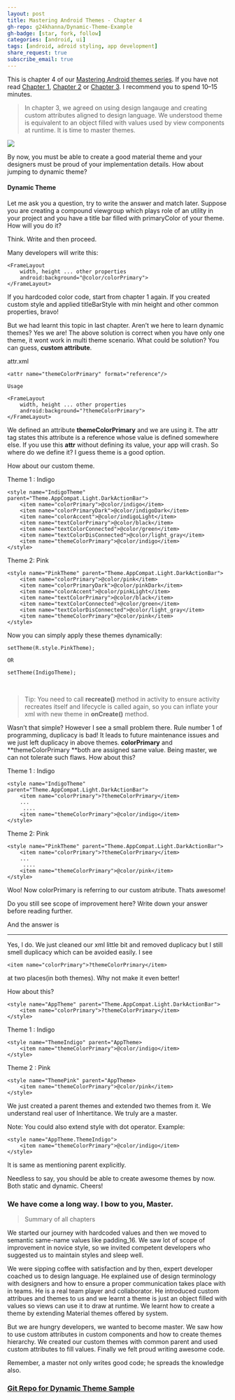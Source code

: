 ```yaml
---
layout: post
title: Mastering Android Themes - Chapter 4
gh-repo: g24khanna/Dynamic-Theme-Example
gh-badge: [star, fork, follow]
categories: [android, ui]
tags: [android, adroid styling, app development]
share_request: true
subscribe_email: true
---
```


This is chapter 4 of our [Mastering Android themes series](/blogs/android/mastering-android-themes). If you have not read
[Chapter 1](/blogs/android/ui/mastering-android-themes-chapter-1),
[Chapter 2](/blogs/android/ui/mastering-android-themes-chapter-2)
or [Chapter 3](/blogs/android/ui/mastering-android-themes-chapter-3).
I recommend you to spend 10–15 minutes.

> In chapter 3, we agreed on using design langauge and creating custom attributes
> aligned to design language. We understood theme is equivalent to an object
filled with values used by view components at runtime. It is time to master
themes.

![](https://cdn-images-1.medium.com/max/1600/1*Qjptdilv42CsLCrnoO_YaA.gif)

By now, you must be able to create a good material theme and your designers must
be proud of your implementation details. How about jumping to dynamic theme?

#### Dynamic Theme

Let me ask you a question, try to write the answer and match later. Suppose you
are creating a compound viewgroup which plays role of an utility in your project
and you have a title bar filled with primaryColor of your theme. How will you do
it?

Think. Write and then proceed.

Many developers will write this:

```
<FrameLayout 
    width, height ... other properties
    android:background="@color/colorPrimary">
</FrameLayout>
```

If you hardcoded color code, start from chapter 1 again. If you created custom
style and applied titleBarStyle with min height and other common properties,
bravo!

But we had learnt this topic in last chapter. Aren’t we here to learn dynamic
themes? Yes we are! The above solution is correct when you have only one theme,
it wont work in multi theme scenario. What could be solution? You can guess,
**custom attribute**.

attr.xml
```
<attr name="themeColorPrimary" format="reference"/>

Usage

<FrameLayout
    width, height ... other properties
    android:background="?themeColorPrimary">
</FrameLayout>
```

We defined an attribute **themeColorPrimary** and we are using it. The attr tag
states this attribute is a reference whose value is defined somewhere else. If
you use this **attr** without defining its value, your app will crash. So where
do we define it? I guess theme is a good option.

How about our custom theme.

Theme 1 : Indigo
```
<style name="IndigoTheme" parent="Theme.AppCompat.Light.DarkActionBar">
    <item name="colorPrimary">@color/indigo</item>
    <item name="colorPrimaryDark">@color/indigoDark</item>
    <item name="colorAccent">@color/indigoLight</item>
    <item name="textColorPrimary">@color/black</item>
    <item name="textColorConnected">@color/green</item>
    <item name="textColorDisConnected">@color/light_gray</item>    
    <item name="themeColorPrimary">@color/indigo</item>
</style>
```

Theme 2: Pink
```
<style name="PinkTheme" parent="Theme.AppCompat.Light.DarkActionBar">
    <item name="colorPrimary">@color/pink</item>
    <item name="colorPrimaryDark">@color/pinkDark</item>
    <item name="colorAccent">@color/pinkLight</item>
    <item name="textColorPrimary">@color/black</item>
    <item name="textColorConnected">@color/green</item>
    <item name="textColorDisConnected">@color/light_gray</item>    
    <item name="themeColorPrimary">@color/pink</item>
</style>
```
Now you can simply apply these themes dynamically:

```
setTheme(R.style.PinkTheme);

OR

setTheme(IndigoTheme);
```
<br/>

> Tip: You need to call **recreate()** method in activity to ensure activity
> recreates itself and lifecycle is called again, so you can inflate your xml with
new theme in **onCreate()** method.

Wasn’t that simple? However I see a small problem there. Rule number 1 of
programming, duplicacy is bad! It leads to future maintenance issues and we just
left duplicacy in above themes. **colorPrimary** and **themeColorPrimary **both
are assigned same value. Being master, we can not tolerate such flaws. How about
this?

Theme 1 : Indigo
```
<style name="IndigoTheme" parent="Theme.AppCompat.Light.DarkActionBar">
    <item name="colorPrimary">?themeColorPrimary</item>
    ...
     ....
    <item name="themeColorPrimary">@color/indigo</item>
</style>
```

Theme 2: Pink
```
<style name="PinkTheme" parent="Theme.AppCompat.Light.DarkActionBar">
    <item name="colorPrimary">?themeColorPrimary</item>
    ...
     ....
    <item name="themeColorPrimary">@color/pink</item>
</style>
```
Woo! Now colorPrimary is referring to our custom atribute. Thats awesome!

Do you still see scope of improvement here? Write down your answer before
reading further.

And the answer is

*****

Yes, I do. We just cleaned our xml little bit and removed duplicacy but I still
smell duplicacy which can be avoided easily. I see

```
<item name="colorPrimary">?themeColorPrimary</item>
```

at two places(in both themes). Why not make it even better!

How about this?
```
<style name="AppTheme" parent="Theme.AppCompat.Light.DarkActionBar">
    <item name="colorPrimary">?themeColorPrimary</item>
</style>
```

Theme 1 : Indigo
```
<style name="ThemeIndigo" parent="AppTheme>
    <item name="themeColorPrimary">@color/indigo</item>
</style>
```

Theme 2 : Pink
```
<style name="ThemePink" parent="AppTheme>
    <item name="themeColorPrimary">@color/pink</item>
</style>
```

We just created a parent themes and extended two themes from it. We understand
real user of Inhertitance. We truly are a master.

Note: You could also extend style with dot operator. Example:
```
<style name="AppTheme.ThemeIndigo">
    <item name="themeColorPrimary">@color/indigo</item>
</style>
```

It is same as mentioning parent explicitly.

Needless to say, you should be able to create awesome themes by now. Both static
and dynamic. Cheers!

### We have come a long way. I bow to you, Master.

> Summary of all chapters

We started our journey with hardcoded values and then we moved to semantic
same-name values like padding_16. We saw lot of scope of improvement in novice
style, so we invited competent developers who suggested us to maintain styles
and sleep well.

We were sipping coffee with satisfaction and by then, expert developer coached
us to design language. He explained use of design terminology with designers and
how to ensure a proper communication takes place with in teams. He is a real
team player and collaborator. He introduced custom attribues and themes to us
and we learnt a theme is just an object filled with values so views can use it
to draw at runtime. We learnt how to create a theme by extending Material themes
offered by system.

But we are hungry developers, we wanted to become master. We saw how to use
custom attributes in custom components and how to create themes hierarchy. We
created our custom themes with common parent and used custom attributes to fill
values. Finally we felt proud writing awesome code.

Remember, a master not only writes good code; he spreads the knowledge also.

### [Git Repo for Dynamic Theme Sample](https://github.com/g24khanna/Dynamic-Theme-Example.git)